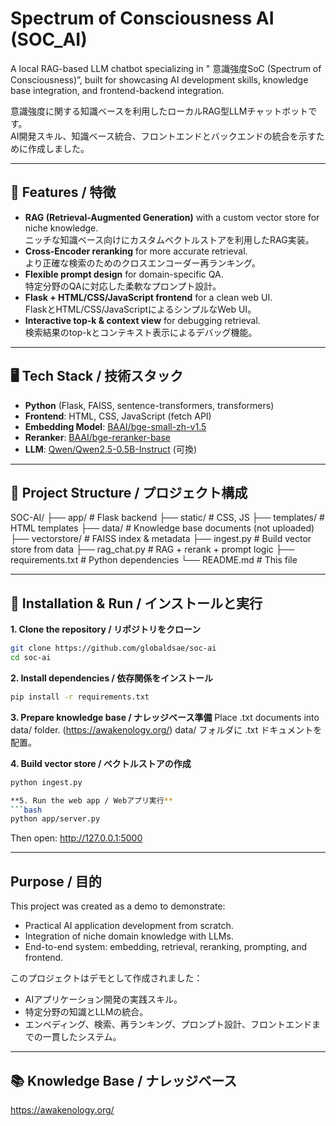 # Spectrum of Consciousness AI (SOC_AI)

A local RAG-based LLM chatbot specializing in " 意識強度SoC (Spectrum of Consciousness)”, built for showcasing AI development skills, knowledge base integration, and frontend-backend integration.

意識強度に関する知識ベースを利用したローカルRAG型LLMチャットボットです。  
AI開発スキル、知識ベース統合、フロントエンドとバックエンドの統合を示すために作成しました。

---

## 🌟 Features / 特徴
- **RAG (Retrieval-Augmented Generation)** with a custom vector store for niche knowledge.  
  ニッチな知識ベース向けにカスタムベクトルストアを利用したRAG実装。
- **Cross-Encoder reranking** for more accurate retrieval.  
  より正確な検索のためのクロスエンコーダー再ランキング。
- **Flexible prompt design** for domain-specific QA.  
  特定分野のQAに対応した柔軟なプロンプト設計。
- **Flask + HTML/CSS/JavaScript frontend** for a clean web UI.  
  FlaskとHTML/CSS/JavaScriptによるシンプルなWeb UI。
- **Interactive top-k & context view** for debugging retrieval.  
  検索結果のtop-kとコンテキスト表示によるデバッグ機能。

---

## 🖥 Tech Stack / 技術スタック
- **Python** (Flask, FAISS, sentence-transformers, transformers)
- **Frontend**: HTML, CSS, JavaScript (fetch API)
- **Embedding Model**: [BAAI/bge-small-zh-v1.5](https://huggingface.co/BAAI/bge-small-zh-v1.5)
- **Reranker**: [BAAI/bge-reranker-base](https://huggingface.co/BAAI/bge-reranker-base)
- **LLM**: [Qwen/Qwen2.5-0.5B-Instruct](https://huggingface.co/Qwen/Qwen2.5-0.5B-Instruct) (可換)

---

## 📂 Project Structure / プロジェクト構成
SOC-AI/
├── app/ # Flask backend
├── static/ # CSS, JS
├── templates/ # HTML templates
├── data/ # Knowledge base documents (not uploaded)
├── vectorstore/ # FAISS index & metadata
├── ingest.py # Build vector store from data
├── rag_chat.py # RAG + rerank + prompt logic
├── requirements.txt # Python dependencies
└── README.md # This file


---

## 🚀 Installation & Run / インストールと実行
**1. Clone the repository / リポジトリをクローン**
```bash
git clone https://github.com/globaldsae/soc-ai
cd soc-ai
```

**2. Install dependencies / 依存関係をインストール**
```bash
pip install -r requirements.txt 
```

**3. Prepare knowledge base / ナレッジベース準備**
Place .txt documents into data/ folder. (https://awakenology.org/)
data/ フォルダに .txt ドキュメントを配置。

**4. Build vector store / ベクトルストアの作成**
```bash
python ingest.py

**5. Run the web app / Webアプリ実行**
```bash
python app/server.py
```
Then open: http://127.0.0.1:5000

---

## Purpose / 目的
This project was created as a demo to demonstrate:
- Practical AI application development from scratch.
- Integration of niche domain knowledge with LLMs.
- End-to-end system: embedding, retrieval, reranking, prompting, and frontend.

このプロジェクトはデモとして作成されました：
- AIアプリケーション開発の実践スキル。
- 特定分野の知識とLLMの統合。
- エンベディング、検索、再ランキング、プロンプト設計、フロントエンドまでの一貫したシステム。

---

## 📚 Knowledge Base / ナレッジベース
https://awakenology.org/

